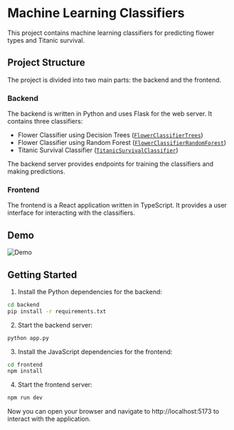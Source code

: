 # Machine Learning Classifiers

This project contains machine learning classifiers for predicting flower types and Titanic survival.

## Project Structure

The project is divided into two main parts: the backend and the frontend.

### Backend

The backend is written in Python and uses Flask for the web server. It contains three classifiers:

- Flower Classifier using Decision Trees ([`FlowerClassifierTrees`](backend/flower_classifier.py))
- Flower Classifier using Random Forest ([`FlowerClassifierRandomForest`](backend/flower_classifier.py))
- Titanic Survival Classifier ([`TitanicSurvivalClassifier`](backend/titanic_classifier.py))

The backend server provides endpoints for training the classifiers and making predictions.

### Frontend

The frontend is a React application written in TypeScript. It provides a user interface for interacting with the classifiers.

## Demo

![Demo](demo.png)

## Getting Started

1. Install the Python dependencies for the backend:

```sh
cd backend
pip install -r requirements.txt
```

2. Start the backend server:

```sh
python app.py
```

3. Install the JavaScript dependencies for the frontend:

```sh
cd frontend
npm install
```

4. Start the frontend server:

```sh
npm run dev
```

Now you can open your browser and navigate to http://localhost:5173 to interact with the application.
